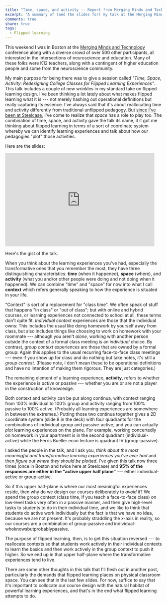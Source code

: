 ```yaml
---
title: "Time, space, and activity -- Report from Merging Minds and Technology"
excerpt: "A summary of (and the slides for) my talk at the Merging Minds and Technology conference."
comments: true
share: true
tags:
  - Flipped learning
---
```


This weekend I was in Boston at the [Merging Minds and Technology](https://www.learningandthebrain.com/Event-360/Merging-Minds-and-Technology/) conference along with a diverse crowd of over 500 other participants, all interested in the intersections of neuroscience and education. Many of these folks were K12 teachers, along with a contingent of higher education people and some from the neuroscience community. 

My main purpose for being there was to give a session called _"Time, Space, Activity: Redesigning College Classes for Flipped Learning Experiences"_. This talk includes a couple of new wrinkles in my standard take on flipped learning design. I've been thinking a lot lately about what makes flipped learning what it is --- not merely hashing out operational definitions but really capturing its essence. I've always said that it's about reallocating time and activity differently from traditional unflipped pedagogy. But [since I've been at Steelcase](http://rtalbert.org/sabbatical), I've come to realize that _space_ has a role to play too. The combination of time, space, and activity gave the talk its name, it it got me thinking about flipped learning in terms of a sort of coordinate system whereby we can identify learning experiences and talk about how our pedagogies "plot" those activities. 

Here are the slides: 

<iframe src="https://docs.google.com/presentation/d/e/2PACX-1vRTDp3DFQ_t8uOj_sYNrMl4HveR8_EKITkdYeeQsjBS8pdVwa8lH8DYRCczwptfqZYWUGoq5uqPpA7L/embed?start=false&loop=false&delayms=3000" frameborder="0" width="480" height="299" allowfullscreen="true" mozallowfullscreen="true" webkitallowfullscreen="true"></iframe>

Here's the gist of the talk. 

When you think about the learning experiences you've had, especially the transformative ones that you remember the most, they have three distinguishing characteristics: __time__ (when it happened), __space__ (where), and __activity__ (what you and/or other people were doing and not doing when it happened). We can combine "time" and "space" for now into what I call __context__ which refers generally speaking to how the experience is situated in your life.

"Context" is sort of a replacement for "class time". We often speak of stuff that happens "in class" or "out of class"; but with online and hybrid courses, or learning experiences not connected to school at all, these terms don't quite fit. _Individual context_ experiences are those that the individual owns: This includes the usual like doing homework by yourself away from class, but also includes things like choosing to work on homework with your roommate --- although you aren't _alone_, working with another person outside the context of a formal class meeting is an _individual_ choice. By contrast, _group context_ experiences are those that are owned by a formal group: Again this applies to the usual recurring face-to-face class meetings --- even if you show up for class and do nothing but take notes, it's still a _group context_. (Please note, I don't mean these to be operational definitions and have no intention of making them rigorous. They are just categories.)

The remaining element of a learning experience, __activity__, refers to whether the experience is _active_ or _passive_ --- whether you are or are not a player in the construction of knowledge. 

Both context and activity can be put along continua, with context ranging from 100% individual to 100% group and activity ranging from 100% passive to 100% active. (Probably all learning experiences are somewhere in between the extremes.) Putting those two continua together gives a 2D coordinate system (slide 8 in the deck) with four quadrants for the combinations of individual-group and passive-active, and you can actually _plot_ learning experiences on the plane. For example, working concertedly on homework in your apartment is in the second quadrant (individual-active) while the Ferris Bueller econ lecture is quadrant IV (group-passive). 

I asked the people in the talk, and I ask you, _think about the most meaningful and transformative learning experiences you've ever had_ and then _figure out where they should be plotted_. I've given this talk now three times (once in Boston and twice here at Steelcase) and __95% of the responses are either in the "active upper half plane"__ --- either individual-active or group-active. 

So if this upper half-plane is where our most meaningful experiences reside, then why do we design our courses deliberately to _avoid_ it? We spend the group context (class time, if you teach a face-to-face class) on low-level tasks very often in a passive manner, and then give high-level tasks to students to do in their individual time, and we like to think that students do active work individually but the fact is that we have no idea, because we are not present. It's probably straddling the x-axis in reality, so our courses are a combination of group-passive and individual-whoknowsbutprobablypassive. 

The purpose of flipped learning, then, is to get this situation reversed --- to reallocate contexts so that students work actively in their individual contexts to learn the basics and then work actively in the group context to push it higher. So we end up in that upper half-plane where the transformative experiences tend to live. 

There are some other thoughts in this talk that I'll flesh out in another post, particularly the demands that flipped learning places on physical classroom space. You can see that in the last few slides. For now, suffice to say that it's important to collocate our course design with the natural habitat of powerful learning experiences, and that's in the end what flipped learning attempts to do. 
